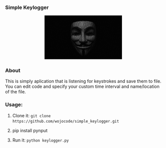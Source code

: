 ### Simple Keylogger 
<p align="center" margin-top="20">
  <img width="250" src="./static/anonimus.jpg" alt="Logo">
</p>

### About
This is simply aplication that is listening for keystrokes and save them to file.
You can edit code and specify your custom time interval and name/location of the file. 

### Usage:
1. Clone it:
`git clone  https://github.com/wojocode/simple_keylogger.git`

2.  pip install pynput

3. Run it:
`python keylogger.py`

